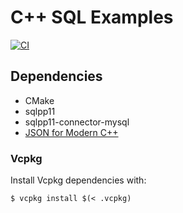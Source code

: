 # C++ SQL Examples

[![CI](https://github.com/Toxe/cpp-sql/workflows/CI/badge.svg)](https://github.com/Toxe/cpp-sql/actions)

## Dependencies

- CMake
- sqlpp11
- sqlpp11-connector-mysql
- [JSON for Modern C++](https://github.com/nlohmann/json)

### Vcpkg

Install Vcpkg dependencies with:

    $ vcpkg install $(< .vcpkg)
